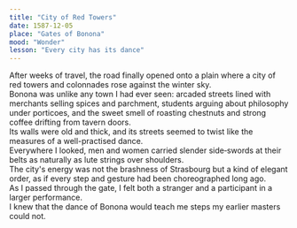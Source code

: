 ```yaml
---
title: "City of Red Towers"
date: 1587-12-05
place: "Gates of Bonona"
mood: "Wonder"
lesson: "Every city has its dance"
---
```


After weeks of travel, the road finally opened onto a plain where a city of red towers and colonnades rose against the winter sky.  
Bonona was unlike any town I had ever seen: arcaded streets lined with merchants selling spices and parchment, students arguing about philosophy under porticoes, and the sweet smell of roasting chestnuts and strong coffee drifting from tavern doors.  
Its walls were old and thick, and its streets seemed to twist like the measures of a well-practised dance.  
Everywhere I looked, men and women carried slender side‑swords at their belts as naturally as lute strings over shoulders.  
The city's energy was not the brashness of Strasbourg but a kind of elegant order, as if every step and gesture had been choreographed long ago.  
As I passed through the gate, I felt both a stranger and a participant in a larger performance.  
I knew that the dance of Bonona would teach me steps my earlier masters could not.
